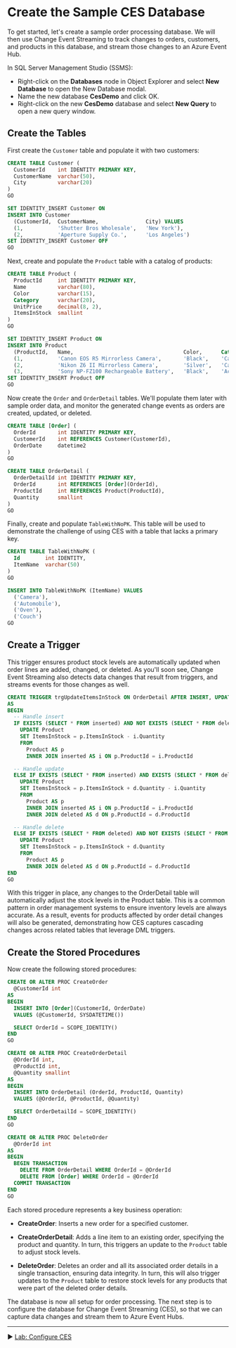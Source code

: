 ﻿# Create the Sample CES Database

To get started, let's create a sample order processing database. We will then use Change Event Streaming to track changes to orders, customers, and products in this database, and stream those changes to an Azure Event Hub.

In SQL Server Management Studio (SSMS):

* Right-click on the **Databases** node in Object Explorer and select **New Database** to open the New Database modal.
* Name the new database **CesDemo** and click OK. 
* Right-click on the new **CesDemo** database and select **New Query** to open a new query window.

## Create the Tables

First create the `Customer` table and populate it with two customers:

```sql
CREATE TABLE Customer (
  CustomerId    int IDENTITY PRIMARY KEY,
  CustomerName  varchar(50),
  City          varchar(20)
)
GO

SET IDENTITY_INSERT Customer ON
INSERT INTO Customer
  (CustomerId,  CustomerName,               City) VALUES
  (1,           'Shutter Bros Wholesale',   'New York'),
  (2,           'Aperture Supply Co.',      'Los Angeles')
SET IDENTITY_INSERT Customer OFF
GO
```

Next, create and populate the `Product` table with a catalog of products:

```sql
CREATE TABLE Product (
  ProductId     int IDENTITY PRIMARY KEY,
  Name          varchar(80),
  Color         varchar(15),
  Category      varchar(20),
  UnitPrice     decimal(8, 2),
  ItemsInStock  smallint
)
GO

SET IDENTITY_INSERT Product ON
INSERT INTO Product
  (ProductId,   Name,                                   Color,      Category,       UnitPrice,  ItemsInStock) VALUES 
  (1,           'Canon EOS R5 Mirrorless Camera',       'Black',    'Camera',       3899.99,    10),
  (2,           'Nikon Z6 II Mirrorless Camera',        'Silver',   'Camera',       1996.95,    8),
  (3,           'Sony NP-FZ100 Rechargeable Battery',   'Black',    'Accessory',    78.00,      25)
SET IDENTITY_INSERT Product OFF
GO
```

Now create the `Order` and `OrderDetail` tables. We'll populate them later with sample order data, and monitor the generated change events as orders are created, updated, or deleted.

```sql
CREATE TABLE [Order] (
  OrderId       int IDENTITY PRIMARY KEY,
  CustomerId    int REFERENCES Customer(CustomerId),
  OrderDate     datetime2
)
GO

CREATE TABLE OrderDetail (
  OrderDetailId int IDENTITY PRIMARY KEY,
  OrderId       int REFERENCES [Order](OrderId),
  ProductId     int REFERENCES Product(ProductId),
  Quantity      smallint
)
GO
```

Finally, create and populate `TableWithNoPK`. This table will be used to demonstrate the challenge of using CES with a table that lacks a primary key.

```sql
CREATE TABLE TableWithNoPK (
  Id        int IDENTITY,
  ItemName  varchar(50)
)
GO

INSERT INTO TableWithNoPK (ItemName) VALUES
  ('Camera'),
  ('Automobile'),
  ('Oven'),
  ('Couch')
GO
```

## Create a Trigger

This trigger ensures product stock levels are automatically updated when order lines are added, changed, or deleted. As you'll soon see, Change Event Streaming also detects data changes that result from triggers, and streams events for those changes as well.

```sql
CREATE TRIGGER trgUpdateItemsInStock ON OrderDetail AFTER INSERT, UPDATE, DELETE
AS
BEGIN
  -- Handle insert
  IF EXISTS (SELECT * FROM inserted) AND NOT EXISTS (SELECT * FROM deleted)
    UPDATE Product
    SET ItemsInStock = p.ItemsInStock - i.Quantity
    FROM
      Product AS p
      INNER JOIN inserted AS i ON p.ProductId = i.ProductId

  -- Handle update
  ELSE IF EXISTS (SELECT * FROM inserted) AND EXISTS (SELECT * FROM deleted) AND UPDATE(Quantity)
    UPDATE Product
    SET ItemsInStock = p.ItemsInStock + d.Quantity - i.Quantity
    FROM
      Product AS p
      INNER JOIN inserted AS i ON p.ProductId = i.ProductId
      INNER JOIN deleted AS d ON p.ProductId = d.ProductId

  -- Handle delete
  ELSE IF EXISTS (SELECT * FROM deleted) AND NOT EXISTS (SELECT * FROM inserted)
    UPDATE Product
    SET ItemsInStock = p.ItemsInStock + d.Quantity
    FROM
      Product AS p
      INNER JOIN deleted AS d ON p.ProductId = d.ProductId
END
GO
```

With this trigger in place, any changes to the OrderDetail table will automatically adjust the stock levels in the Product table. This is a common pattern in order management systems to ensure inventory levels are always accurate. As a result, events for products affected by order detail changes will also be generated, demonstrating how CES captures cascading changes across related tables that leverage DML triggers.

## Create the Stored Procedures

Now create the following stored procedures:

```sql
CREATE OR ALTER PROC CreateOrder
  @CustomerId int
AS
BEGIN
  INSERT INTO [Order](CustomerId, OrderDate)
  VALUES (@CustomerId, SYSDATETIME())

  SELECT OrderId = SCOPE_IDENTITY()
END
GO

CREATE OR ALTER PROC CreateOrderDetail
  @OrderId int,
  @ProductId int,
  @Quantity smallint
AS
BEGIN
  INSERT INTO OrderDetail (OrderId, ProductId, Quantity)
  VALUES (@OrderId, @ProductId, @Quantity)

  SELECT OrderDetailId = SCOPE_IDENTITY()
END
GO

CREATE OR ALTER PROC DeleteOrder
  @OrderId int
AS
BEGIN
  BEGIN TRANSACTION
    DELETE FROM OrderDetail WHERE OrderId = @OrderId
    DELETE FROM [Order] WHERE OrderId = @OrderId
  COMMIT TRANSACTION
END
GO
```

Each stored procedure represents a key business operation:

- **CreateOrder**: Inserts a new order for a specified customer.

- **CreateOrderDetail**: Adds a line item to an existing order, specifying the product and quantity. In turn, this triggers an update to the `Product` table to adjust stock levels.

- **DeleteOrder**: Deletes an order and all its associated order details in a single transaction, ensuring data integrity. In turn, this will also trigger updates to the `Product` table to restore stock levels for any products that were part of the deleted order details.

The database is now all setup for order processing. The next step is to configure the database for Change Event Streaming (CES), so that we can capture data changes and stream them to Azure Event Hubs.

___

▶ [Lab: Configure CES](https://github.com/lennilobel/sql2025-workshop-hol-orlando2025/blob/main/HOL/3.%20Change%20Event%20Streaming/2.%20Configure%20CES.md)
